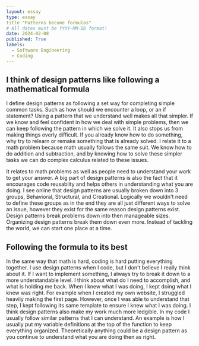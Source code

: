 ```yaml
---
layout: essay
type: essay
title "Patterns become formulas"
# All dates must be YYYY-MM-DD format!
date: 2024-02-08
published: True
labels:
  - Software Engineering
  - Coding
---
```




## I think of design patterns like following a mathematical formula

I define design patterns as following a set way for completing simple common tasks. Such as how should we encounter a loop, or an if statement? Using a pattern that we understand well makes all that simpler. If we know and feel confident in how we deal with simple problems, then we can keep following the pattern in which we solve it. It also stops us from making things overly difficult. If you already know how to do something, why try to relearn or remake something that is already solved. I relate it to a math problem because math usually follows the same suit. We know how to do addition and subtraction, and by knowing how to solve these simpler tasks we can do complex calculus related to these issues.

It relates to math problems as well as people need to understand your work to get your answer. A big part of design patterns is also the fact that it encourages code reusablity and helps others in understanding what you are doing. I see online that design patterns are usually broken down into 3 groups, Behavioral, Structural, and Creational. Logically we wouldn't need to define these groups as in the end they are all just different ways to solve an issue, however they exist for the same reason design patterns exist. Design patterns break problems down into then manageable sizes. Organizing design patterns break them down even more. Instead of tackling the world, we can start one place at a time.

## Following the formula to its best

In the same way that math is hard, coding is hard putting everything together. I use design patterns when I code, but I don't believe I really think about it. If I want to implement something, I always try to break it down to a more understandable level. I think about what do I need to accomplish, and what is holding me back. When I knew what I was doing, I kept doing what I knew was right. For example when I created my own website, I struggled heavily making the first page. However, once I was able to understand that step, I kept following its same template to ensure I knew what I was doing. I think design patterns also make my work much more ledgible. In my code I usually follow similar patterns that I can understand. An example is how I usually put my variable definitions at the top of the function to keep everything organized. Theoretically anything could be a design pattern as you continue to understand what you are doing then as right.
